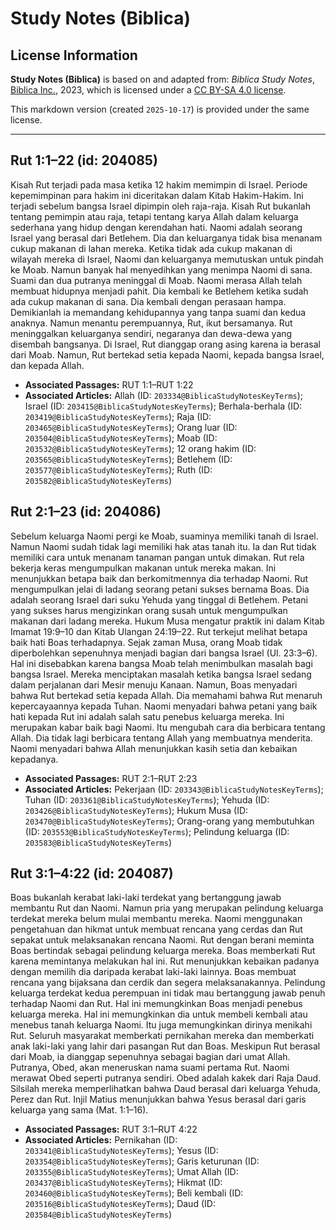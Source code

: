 # Study Notes (Biblica)

## License Information

**Study Notes (Biblica)** is based on and adapted from: _Biblica Study Notes_, [Biblica Inc.](https://www.biblica.com/), 2023, which is licensed under a [CC BY-SA 4.0 license](https://creativecommons.org/licenses/by-sa/4.0/legalcode.en).

This markdown version (created `2025-10-17`) is provided under the same license.



--------------------------------

## Rut 1:1–22 (id: 204085)

Kisah Rut terjadi pada masa ketika 12 hakim memimpin di Israel. Periode kepemimpinan para hakim ini diceritakan dalam Kitab Hakim\-Hakim. Ini terjadi sebelum bangsa Israel dipimpin oleh raja\-raja. Kisah Rut bukanlah tentang pemimpin atau raja, tetapi tentang karya Allah dalam keluarga sederhana yang hidup dengan kerendahan hati. Naomi adalah seorang Israel yang berasal dari Betlehem. Dia dan keluarganya tidak bisa menanam cukup makanan di lahan mereka. Ketika tidak ada cukup makanan di wilayah mereka di Israel, Naomi dan keluarganya memutuskan untuk pindah ke Moab. Namun banyak hal menyedihkan yang menimpa Naomi di sana. Suami dan dua putranya meninggal di Moab. Naomi merasa Allah telah membuat hidupnya menjadi pahit. Dia kembali ke Betlehem ketika sudah ada cukup makanan di sana. Dia kembali dengan perasaan hampa. Demikianlah ia memandang kehidupannya yang tanpa suami dan kedua anaknya. Namun menantu perempuannya, Rut, ikut bersamanya. Rut meninggalkan keluarganya sendiri, negaranya dan dewa\-dewa yang disembah bangsanya. Di Israel, Rut dianggap orang asing karena ia berasal dari Moab. Namun, Rut bertekad setia kepada Naomi, kepada bangsa Israel, dan kepada Allah.

* **Associated Passages:** RUT 1:1–RUT 1:22
* **Associated Articles:** Allah (ID: `203334@BiblicaStudyNotesKeyTerms`); Israel (ID: `203415@BiblicaStudyNotesKeyTerms`); Berhala-berhala (ID: `203419@BiblicaStudyNotesKeyTerms`); Raja (ID: `203465@BiblicaStudyNotesKeyTerms`); Orang luar (ID: `203504@BiblicaStudyNotesKeyTerms`); Moab (ID: `203532@BiblicaStudyNotesKeyTerms`); 12 orang hakim (ID: `203565@BiblicaStudyNotesKeyTerms`); Betlehem (ID: `203577@BiblicaStudyNotesKeyTerms`); Ruth (ID: `203582@BiblicaStudyNotesKeyTerms`)

## Rut 2:1–23 (id: 204086)

Sebelum keluarga Naomi pergi ke Moab, suaminya memiliki tanah di Israel. Namun Naomi sudah tidak lagi memiliki hak atas tanah itu. Ia dan Rut tidak memiliki cara untuk menanam tanaman pangan untuk dimakan. Rut rela bekerja keras mengumpulkan makanan untuk mereka makan. Ini menunjukkan betapa baik dan berkomitmennya dia terhadap Naomi. Rut mengumpulkan jelai di ladang seorang petani sukses bernama Boas. Dia adalah seorang Israel dari suku Yehuda yang tinggal di Betlehem. Petani yang sukses harus mengizinkan orang susah untuk mengumpulkan makanan dari ladang mereka. Hukum Musa mengatur praktik ini dalam Kitab Imamat 19:9–10 dan Kitab Ulangan 24:19–22\. Rut terkejut melihat betapa baik hati Boas terhadapnya. Sejak zaman Musa, orang Moab tidak diperbolehkan sepenuhnya menjadi bagian dari bangsa Israel (Ul. 23:3–6\). Hal ini disebabkan karena bangsa Moab telah menimbulkan masalah bagi bangsa Israel. Mereka menciptakan masalah ketika bangsa Israel sedang dalam perjalanan dari Mesir menuju Kanaan. Namun, Boas menyadari bahwa Rut bertekad setia kepada Allah. Dia memahami bahwa Rut menaruh kepercayaannya kepada Tuhan. Naomi menyadari bahwa petani yang baik hati kepada Rut ini adalah salah satu penebus keluarga mereka. Ini merupakan kabar baik bagi Naomi. Itu mengubah cara dia berbicara tentang Allah. Dia tidak lagi berbicara tentang Allah yang membuatnya menderita. Naomi menyadari bahwa Allah menunjukkan kasih setia dan kebaikan kepadanya.

* **Associated Passages:** RUT 2:1–RUT 2:23
* **Associated Articles:** Pekerjaan (ID: `203343@BiblicaStudyNotesKeyTerms`); Tuhan (ID: `203361@BiblicaStudyNotesKeyTerms`); Yehuda (ID: `203426@BiblicaStudyNotesKeyTerms`); Hukum Musa (ID: `203470@BiblicaStudyNotesKeyTerms`); Orang-orang yang membutuhkan (ID: `203553@BiblicaStudyNotesKeyTerms`); Pelindung keluarga (ID: `203583@BiblicaStudyNotesKeyTerms`)

## Rut 3:1–4:22 (id: 204087)

Boas bukanlah kerabat laki\-laki terdekat yang bertanggung jawab membantu Rut dan Naomi. Namun pria yang merupakan pelindung keluarga terdekat mereka belum mulai membantu mereka. Naomi menggunakan pengetahuan dan hikmat untuk membuat rencana yang cerdas dan Rut sepakat untuk melaksanakan rencana Naomi. Rut dengan berani meminta Boas bertindak sebagai pelindung keluarga mereka. Boas memberkati Rut karena memintanya melakukan hal ini. Rut menunjukkan kebaikan padanya dengan memilih dia daripada kerabat laki\-laki lainnya. Boas membuat rencana yang bijaksana dan cerdik dan segera melaksanakannya. Pelindung keluarga terdekat kedua perempuan ini tidak mau bertanggung jawab penuh terhadap Naomi dan Rut. Hal ini memungkinkan Boas menjadi penebus keluarga mereka. Hal ini memungkinkan dia untuk membeli kembali atau menebus tanah keluarga Naomi. Itu juga memungkinkan dirinya menikahi Rut. Seluruh masyarakat memberkati pernikahan mereka dan memberkati anak laki\-laki yang lahir dari pasangan Rut dan Boas. Meskipun Rut berasal dari Moab, ia dianggap sepenuhnya sebagai bagian dari umat Allah. Putranya, Obed, akan meneruskan nama suami pertama Rut. Naomi merawat Obed seperti putranya sendiri. Obed adalah kakek dari Raja Daud. Silsilah mereka memperlihatkan bahwa Daud berasal dari keluarga Yehuda, Perez dan Rut. Injil Matius menunjukkan bahwa Yesus berasal dari garis keluarga yang sama (Mat. 1:1–16\).

* **Associated Passages:** RUT 3:1–RUT 4:22
* **Associated Articles:** Pernikahan (ID: `203341@BiblicaStudyNotesKeyTerms`); Yesus (ID: `203354@BiblicaStudyNotesKeyTerms`); Garis keturunan (ID: `203355@BiblicaStudyNotesKeyTerms`); Umat Allah (ID: `203437@BiblicaStudyNotesKeyTerms`); Hikmat (ID: `203460@BiblicaStudyNotesKeyTerms`); Beli kembali (ID: `203516@BiblicaStudyNotesKeyTerms`); Daud (ID: `203584@BiblicaStudyNotesKeyTerms`)

